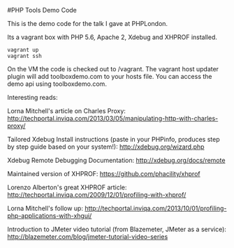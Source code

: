 #PHP Tools Demo Code

This is the demo code for the talk I gave at PHPLondon.

Its a vagrant box with PHP 5.6, Apache 2, Xdebug and XHPROF installed.

```
vagrant up
vagrant ssh
```

On the VM the code is checked out to /vagrant. The vagrant host updater plugin will add
toolboxdemo.com to your hosts file. You can access the demo api using toolboxdemo.com.

Interesting reads:

Lorna Mitchell's article on Charles Proxy: http://techportal.inviqa.com/2013/03/05/manipulating-http-with-charles-proxy/

Tailored Xdebug Install instructions (paste in your PHPinfo, produces step by step guide based on your system!): http://xdebug.org/wizard.php

Xdebug Remote Debugging Documentation: http://xdebug.org/docs/remote

Maintained version of XHPROF: https://github.com/phacility/xhprof

Lorenzo Alberton's great XHPROF article: http://techportal.inviqa.com/2009/12/01/profiling-with-xhprof/

Lorna Mitchell's follow up: http://techportal.inviqa.com/2013/10/01/profiling-php-applications-with-xhgui/

Introduction to JMeter video tutorial (from Blazemeter, JMeter as a service): http://blazemeter.com/blog/jmeter-tutorial-video-series
